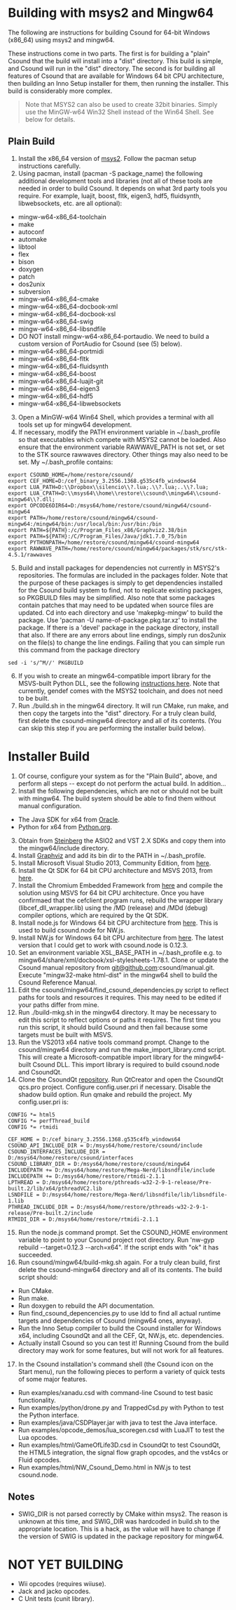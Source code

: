 # Building with msys2 and Mingw64

The following are instructions for building Csound for 64-bit Windows (x86_64) using msys2 and mingw64.

These instructions come in two parts. The first is for building a "plain" Csound that the build will install into a "dist" directory. This build is simple, and Csound will run in the "dist" directory. The second is for building all features of Csound that are available for Windows 64 bit CPU architecture, then building an Inno Setup installer for them, then running the installer. This build is considerably more complex.

> Note that MSYS2 can also be used to create 32bit binaries. Simply use the MinGW-w64 Win32 Shell instead of the Win64 Shell. See below for details.

## Plain Build

1. Install the x86_64 version of [msys2](http://msys2.github.io/). Follow the pacman setup instructions carefully.
2. Using pacman, install (pacman -S package_name) the following additional development tools and libraries (not all of these tools are needed in order to build Csound. It depends on what 3rd party tools you require. For example, luajit, boost, fltk, eigen3, hdf5, fluidsynth, libwebsockets, etc. are all optional):
  * mingw-w64-x86_64-toolchain
  * make
  * autoconf
  * automake
  * libtool
  * flex
  * bison
  * doxygen
  * patch
  * dos2unix
  * subversion
  * mingw-w64-x86_64-cmake
  * mingw-w64-x86_64-docbook-xml
  * mingw-w64-x86_64-docbook-xsl
  * mingw-w64-x86_64-swig
  * mingw-w64-x86_64-libsndfile
  * DO NOT install mingw-w64-x86_64-portaudio. We need to build a custom version of PortAudio for Csound (see (5) below).
  * mingw-w64-x86_64-portmidi
  * mingw-w64-x86_64-fltk
  * mingw-w64-x86_64-fluidsynth
  * mingw-w64-x86_64-boost
  * mingw-w64-x86_64-luajit-git
  * mingw-w64-x86_64-eigen3
  * mingw-w64-x86_64-hdf5
  * mingw-w64-x86_64-libwebsockets
3. Open a MinGW-w64 Win64 Shell, which provides a terminal with all tools set up for mingw64 development.
4. If necessary, modify the PATH environment variable in ~/.bash_profile so that executables which compete with MSYS2 cannot be loaded. Also ensure that the environment variable RAWWAVE_PATH is not set, or set to the STK source rawwaves directory. Other things may also need to be set. My ~/.bash_profile contains:
```
export CSOUND_HOME=/home/restore/csound/
export CEF_HOME=D:/cef_binary_3.2556.1368.g535c4fb_windows64
export LUA_PATH=D:\\Dropbox\\silencio\\?.lua;.\\?.lua;..\\?.lua;
export LUA_CPATH=D:\\msys64\\home\\restore\\csound\\mingw64\\csound-mingw64\\?.dll;
export OPCODE6DIR64=D:/msys64/home/restore/csound/mingw64/csound-mingw64
export PATH=/home/restore/csound/mingw64/csound-mingw64:/mingw64/bin:/usr/local/bin:/usr/bin:/bin
export PATH=${PATH}:/c/Program_Files_x86/Graphviz2.38/bin
export PATH=${PATH}:/C/Program_Files/Java/jdk1.7.0_75/bin
export PYTHONPATH=/home/restore/csound/mingw64/csound-mingw64
export RAWWAVE_PATH=/home/restore/csound/mingw64/packages/stk/src/stk-4.5.1/rawwaves
```
5. Build and install packages for dependencies not currently in MSYS2's repositories. The formulas are included in the packages folder. Note that the purpose of these packages is simply to get dependencies installed for the Csound build system to find, not to replicate existing packages, so PKGBUILD files may be simplified. Also note that some packages contain patches that may need to be updated when source files are updated. Cd into each directory and use 'makepkg-mingw' to build the package. Use 'pacman -U name-of-package.pkg.tar.xz' to install the package. If there is a 'devel' package in the package directory, install that also. If there are any errors about line endings, simply run dos2unix on the file(s) to change the line endings. Failing that you can simple run this command from the package directory
```
sed -i 's/^M//' PKGBUILD
```
6. If you wish to create an mingw64-compatible import library for the MSVS-built Python DLL, see the following [instructions here](http://ascend4.org/Setting_up_a_MinGW-w64_build_environment). Note that currently, gendef comes with the MSYS2 toolchain, and does not need to be built.
7. Run ./build.sh in the mingw64 directory. It will run CMake, run make, and then copy the targets into the "dist" directory. For a truly clean build, first delete the csound-mingw64 directory and all of its contents. (You can skip this step if you are performing the installer build below).

# Installer Build

1. Of course, configure your system as for the "Plain Build", above, and perform all steps -- except do not perform the actual build. In addition...
2. Install the following dependencies, which are not or should not be built with mingw64. The build system should be able to find them without manual configuration.
  * The Java SDK for x64 from [Oracle](http://www.oracle.com/technetwork/java/index.html).
  * Python for x64 from [Python.org](https://www.python.org/).
3. Obtain from [Steinberg](http://www.steinberg.net/en/company/developers.html) the ASIO2 and VST 2.X SDKs and copy them into the mingw64/include directory.
4. Install [Graphviz](http://www.graphviz.org/) and add its bin dir to the PATH in ~/.bash_profile.
5. Install Microsoft Visual Studio 2013, Community Edition, from [here](https://www.visualstudio.com/en-us/news/vs2013-community-vs.aspx).
6. Install the Qt SDK for 64 bit CPU architecture and MSVS 2013, from [here](http://download.qt.io/official_releases/qt/5.6/5.6.0/qt-opensource-windows-x86-msvc2013_64-5.6.0.exe).
7. Install the Chromium Embedded Framework from [here](https://cefbuilds.com/) and compile the solution using MSVS for 64 bit CPU architecture. Once you have confirmaed that the cefclient program runs, rebuild the wrapper library (libcef_dll_wrapper.lib) using the /MD (release) and /MDd (debug) compiler options, which are required by the Qt SDK.
8. Install node.js for Windows 64 bit CPU architecture from [here](https://nodejs.org/en/). This is used to build csound.node for NW.js.
9. Install NW.js for Windows 64 bit CPU architecture from [here](http://nwjs.io/). The latest version that I could get to work with csound.node is 0.12.3.
10. Set an environment variable XSL_BASE_PATH in ~/.bash_profile e.g. to mingw64/share/xml/docbook/xsl-stylesheets-1.78.1. Clone or update the Csound manual repository from git@github.com:csound/manual.git. Execute "mingw32-make html-dist" in the mingw64 shell to build the Csound Reference Manual.
11. Edit the csound/mingw64/find_csound_dependencies.py script to reflect paths for tools and resources it requires. This may need to be edited if your paths differ from mine.
12. Run ./build-mkg.sh in the mingw64 directory. It may be necessary to edit this script to reflect options or paths it requires. The first time you run this script, it should build Csound and then fail because some targets must be built with MSVS.
13. Run the VS2013 x64 native tools command prompt. Change to the csound/mingw64 directory and run the make_import_library.cmd script. This will create a Microsoft-compatible import library for the mingw64-built Csound DLL. This import library is required to build csound.node and CsoundQt.
14. Clone the CsoundQt [repository](https://github.com/CsoundQt/CsoundQt). Run QtCreator and open the CsoundQt qcs.pro project. Configure config.user.pri if necessary. Disable the shadow build option. Run qmake and rebuild the project. My config.user.pri is:
```
CONFIG *= html5
CONFIG *= perfThread_build
CONFIG *= rtmidi

CEF_HOME = D:/cef_binary_3.2556.1368.g535c4fb_windows64
CSOUND_API_INCLUDE_DIR = D:/msys64/home/restore/csound/include
CSOUND_INTERFACES_INCLUDE_DIR = D:/msys64/home/restore/csound/interfaces
CSOUND_LIBRARY_DIR = D:/msys64/home/restore/csound/mingw64
INCLUDEPATH += D:/msys64/home/restore/Mega-Nerd/libsndfile/include
INCLUDEPATH += D:/msys64/home/restore/rtmidi-2.1.1
LPTHREAD = D:/msys64/home/restore/pthreads-w32-2-9-1-release/Pre-built.2/lib/x64/pthreadVC2.lib
LSNDFILE = D:/msys64/home/restore/Mega-Nerd/libsndfile/lib/libsndfile-1.lib
PTHREAD_INCLUDE_DIR = D:/msys64/home/restore/pthreads-w32-2-9-1-release/Pre-built.2/include
RTMIDI_DIR = D:/msys64/home/restore/rtmidi-2.1.1
```
15. Run the node.js command prompt. Set the CSOUND_HOME environment variable to point to your Csound project root directory. Run 'nw-gyp rebuild --target=0.12.3 --arch=x64". If the script ends with "ok" it has succeeded.
16. Run csound/mingw64/build-mkg.sh again. For a truly clean build, first delete the csound-mingw64 directory and all of its contents. The build script should:
  * Run CMake.
  * Run make.
  * Run doxygen to rebuild the API documentation.
  * Run find_csound_depencencies.py to use ldd to find all actual runtime targets and dependencies of Csound (mingw64 ones, anyway).
  * Run the Inno Setup compiler to build the Csound installer for Windows x64, including CsoundQt and all the CEF, Qt, NW.js, etc. dependencies.
  * Actually install Csound so you can test it! Running Csound from the build directory may work for some features, but will not work for all features.
17. In the Csound installation's command shell (the Csound icon on the Start menu), run the following pieces to perform a variety of quick tests of some major features.
  * Run examples/xanadu.csd with command-line Csound to test basic functionality.
  * Run examples/python/drone.py and TrappedCsd.py with Python to test the Python interface.
  * Run examples/java/CSDPlayer.jar with java to test the Java interface.
  * Run examples/opcode_demos/lua_scoregen.csd with LuaJIT to test the Lua opcodes.
  * Run examples/html/GameOfLife3D.csd in CsoundQt to test CsoundQt, the HTML5 integration, the signal flow graph opcodes, and the vst4cs or Fluid opcodes.
  * Run examples/html/NW_Csound_Demo.html in NW.js to test csound.node.

## Notes

* SWIG_DIR is not parsed correctly by CMake within msys2.  The reason is unknown at this time, and SWIG_DIR was hardcoded in build.sh to the appropriate location.  This is a hack, as the value will have to change if the version of SWIG is updated in the package repository for mingw64.

# NOT YET BUILDING

* Wii opcodes (requires wiiuse).
* Jack and jacko opcodes.
* C Unit tests (cunit library).

